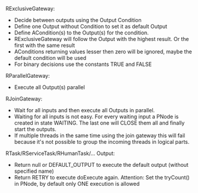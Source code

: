 

RExclusiveGateway:

* Decide between outputs using the Output Condition
* Define one Output without Condition to set it as default Output
* Define ACondition(s) to the Output(s) for the condition.
* RExclusiveGateway will follow the Output with the highest result. Or the first with the same result
* AConditions returning values lesser then zero will be ignored, maybe the default condition will be used
* For binary decisions use the constants TRUE and FALSE

RParallelGateway:

* Execute all Output(s) parallel


RJoinGateway:

* Wait for all inputs and then execute all Outputs in parallel.
* Waiting for all inputs is not easy. For every waiting input a PNode is created in state WAITING. The last one will
  CLOSE them all and finally start the outputs.
* If multiple threads in the same time using the join gateway this will fail because it's not possible to group the
  incoming threads in logical parts.

  
RTask/RServiceTask/RHumanTask/... Output:
* Return null or DEFAULT_OUTPUT to execute the default output (without specified name)
* Return RETRY to execute doExecute again. Attention: Set the tryCount() in PNode, by default only ONE execution is allowed


